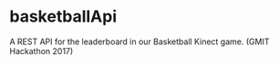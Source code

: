 # basketballApi
A REST API for the leaderboard in our Basketball Kinect game. (GMIT Hackathon 2017)
